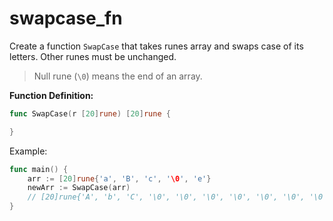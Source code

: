 # swapcase_fn

Create a function `SwapCase` that takes runes array and swaps case of its letters. Other
runes must be unchanged.

> Null rune (`\0`) means the end of an array.

**Function Definition:**

```go
func SwapCase(r [20]rune) [20]rune {

}
```

Example:

```go
func main() {
    arr := [20]rune{'a', 'B', 'c', '\0', 'e'}
    newArr := SwapCase(arr)
    // [20]rune{'A', 'b', 'C', '\0', '\0', '\0', '\0', '\0', '\0', '\0', '\0', '\0', '\0', '\0', '\0', '\0', '\0', '\0', '\0', '\0'}
}
```
